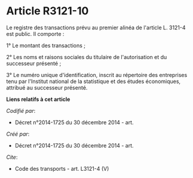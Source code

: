 # Article R3121-10

Le registre des transactions prévu au premier alinéa de l'article L. 3121-4 est public. Il comporte : 

1° Le montant des transactions ; 

2° Les noms et raisons sociales du titulaire de l'autorisation et du successeur présenté ; 

3° Le numéro unique d'identification, inscrit au répertoire des entreprises tenu par l'Institut national de la statistique et
des études économiques, attribué au successeur présenté.

**Liens relatifs à cet article**

_Codifié par_:

  - Décret n°2014-1725 du 30 décembre 2014 - art.

_Créé par_:

  - Décret n°2014-1725 du 30 décembre 2014 - art.

_Cite_:

  - Code des transports - art. L3121-4 (V)
